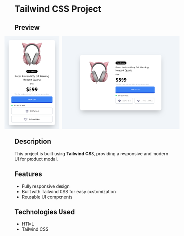 # Tailwind CSS Project

## Preview

<p align="center" style="display: flex; justify-content: center; gap: 10px;">
  <img src="https://github.com/BinyamCheru/Product-Modal-Project/blob/master/product-modal%20Screen%20Shot-01.png?raw=true" height="300px" style="object-fit: cover;">
  <img src="https://github.com/BinyamCheru/Product-Modal-Project/blob/master/product-modal%20Screen%20Shot-02.png?raw=true" height="300px" style="object-fit: cover;">
</p>

## Description
This project is built using **Tailwind CSS**, providing a responsive and modern UI for product modal.

## Features
- Fully responsive design
- Built with Tailwind CSS for easy customization
- Reusable UI components

## Technologies Used
- HTML
- Tailwind CSS
